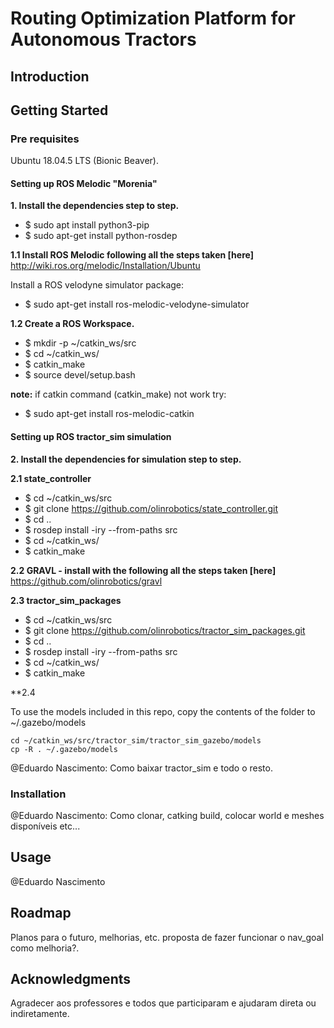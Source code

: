 # Routing Optimization Platform for Autonomous Tractors
## Introduction

## Getting Started

### Pre requisites
Ubuntu 18.04.5 LTS (Bionic Beaver).

#### Setting up ROS Melodic "Morenia"

**1. Install the dependencies step to step.**

* $ sudo apt install python3-pip
* $ sudo apt-get install python-rosdep

**1.1 Install ROS Melodic following all the steps taken [here]** http://wiki.ros.org/melodic/Installation/Ubuntu

Install a ROS velodyne simulator package:
* $ sudo apt-get install ros-melodic-velodyne-simulator

**1.2 Create a ROS Workspace.**

* $ mkdir -p ~/catkin_ws/src
* $ cd ~/catkin_ws/
* $ catkin_make
* $ source devel/setup.bash

**note:** if catkin command (catkin_make) not work try:
* $ sudo apt-get install ros-melodic-catkin

#### Setting up ROS tractor_sim simulation

**2. Install the dependencies for simulation step to step.**

**2.1 state_controller**
* $ cd ~/catkin_ws/src
* $ git clone https://github.com/olinrobotics/state_controller.git
* $ cd ..
* $ rosdep install -iry --from-paths src
* $ cd ~/catkin_ws/
* $ catkin_make

**2.2 GRAVL - install with the following all the steps taken [here]** https://github.com/olinrobotics/gravl

**2.3 tractor_sim_packages**
* $ cd ~/catkin_ws/src
* $ git clone https://github.com/olinrobotics/tractor_sim_packages.git
* $ cd ..
* $ rosdep install -iry --from-paths src
* $ cd ~/catkin_ws/
* $ catkin_make

**2.4 

To use the models included in this repo, copy the contents of the folder to ~/.gazebo/models

    cd ~/catkin_ws/src/tractor_sim/tractor_sim_gazebo/models
    cp -R . ~/.gazebo/models


@Eduardo Nascimento: Como baixar tractor_sim e todo o resto.
### Installation
@Eduardo Nascimento: Como clonar, catking build, colocar world e meshes disponíveis etc...
## Usage
@Eduardo Nascimento
## Roadmap
Planos para o futuro, melhorias, etc.
proposta de fazer funcionar o nav_goal como melhoria?.
## Acknowledgments
Agradecer aos professores e todos que participaram e ajudaram direta ou indiretamente.
